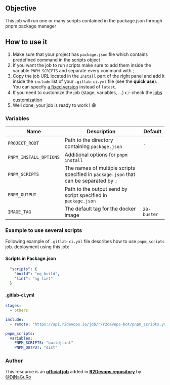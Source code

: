 ## Objective

This job will run one or many scripts contained in the package.json through pnpm package manager

## How to use it

1. Make sure that your project has `package.json` file which contains predefined command in the scripts object
2. If you want the job to run scripts make sure to add them inside the variable `PNPM_SCRIPTS` and separate every command with `;`
3. Copy the job URL located in the `Install` part of the right panel and add it inside the `include` list of your `.gitlab-ci.yml` file (see the **quick use**). You can specify [a fixed version](https://docs.r2devops.io/get-started/use-templates/#versioning) instead of `latest`.
4. If you need to customize the job (stage, variables, ...) 👉 check the [jobs
   customization](https://docs.r2devops.io/get-started/use-templates/#job-templates-customization)
5. Well done, your job is ready to work ! 😀

### Variables

| Name | Description | Default |
| ---- | ----------- | ------- |
| `PROJECT_ROOT` | Path to the directory containing `package.json`  | `.` |
| `PNPM_INSTALL_OPTIONS` | Additional options for `pnpm install` | ` ` |
| `PNPM_SCRIPTS` | The names of multiple scripts specified in `package.json` that can be separated by `;` | ` ` |
| `PNPM_OUTPUT` | Path to the output send by script specified in `package.json` | ` ` |
| `IMAGE_TAG` | The default tag for the docker image | `20-buster`  |

### Example to use several scripts

Following example of `.gitlab-ci.yml` file describes how to use `pnpm_scripts` job.
deployment using this job:

#### Scripts in Package.json

```yaml
  "scripts": {
    "build": "ng build",
    "lint": "ng lint"
  }
```

#### .gitlab-ci.yml

```yaml
stages:
  - others

include:
  - remote: 'https://api.r2devops.io/job/r/r2devops-bot/pnpm_scripts.yml'

pnpm_scripts:
  variables:
    PNPM_SCRIPTS: "build;lint"
    PNPM_OUTPUT: "dist"
```

### Author

This resource is an **[official job](https://docs.r2devops.io/get-started/faq/#use-a-template)** added in [**R2Devops repository**](https://gitlab.com/r2devops/hub) by [@DjNaGuRo](https://gitlab.com/DjNaGuRo)